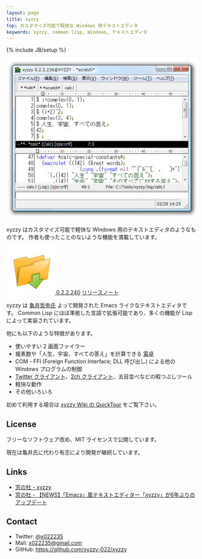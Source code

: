 ```yaml
---
layout: page
title: xyzzy
top: カスタマイズ可能で軽快な Windows 用テキストエディタ
keywords: xyzzy, common lisp, Windows, テキストエディタ
---
```

{% include JB/setup %}

<img class="screenshot" src="images/xyzzy.png" />

xyzzy はカスタマイズ可能で軽快な Windows 用のテキストエディタのようなものです。
作者も使ったことのないような機能を満載しています。

<div class="download">
<a href="https://github.com/downloads/xyzzy-022/xyzzy/xyzzy-0.2.2.240.zip">
<img src="images/download-128.png"/>
<span class="version">0.2.2.240</span></a>
<a class="release-note" href="/xyzzy/2012/05/29/xyzzy-0_2_2_240-release-note/">リリースノート</a>
</div>

xyzzy は [亀井哲弥氏](http://www.jsdlab.co.jp/~kamei/) よって開発された Emacs ライクなテキストエディタです。
Common Lisp にほぼ準拠した言語で拡張可能であり、多くの機能が Lisp によって実装されています。

他にも以下のような特徴があります。

  * 使いやすい 2 画面ファイラー
  * 複素数や「人生、宇宙、すべての答え」を計算できる [電卓]
  * COM・FFI (Foreign Function Interface; DLL 呼び出し) による他の Windows プログラムの制御
  * [Twitter クライアント]、[2ch クライアント]、五目並べなどの暇つぶしツール
  * 軽快な動作
  * その他いろいろ

  [電卓]: http://xyzzy.s53.xrea.com/wiki/index.php?Calc-mode%A4%CEManual
  [Twitter クライアント]: http://www.moongift.jp/2011/10/20111025-2/
  [2ch クライアント]: http://www7a.biglobe.ne.jp/~hat/xyzzy/2ch-mode.html

初めて利用する場合は [xyzzy Wiki の QuickTour](http://xyzzy.s53.xrea.com/wiki/index.php?QuickTour) をご覧下さい。


## License

フリーなソフトウェア改め、MIT ライセンスで公開しています。

現在は亀井氏に代わり有志により開発が継続しています。


## Links

  * [窓の杜 - xyzzy](http://www.forest.impress.co.jp/lib/offc/document/txteditor/xyzzy.html)
  * [窓の杜 - 【NEWS】「Emacs」風テキストエディター「xyzzy」が6年ぶりのアップデート](http://www.forest.impress.co.jp/docs/news/20120330_522756.html)


## Contact

  * Twitter: [@x022235](https://twitter.com/#!/x022235)
  * Mail: <x022235@gmail.com>
  * GitHub: <https://github.com/xyzzy-022/xyzzy>
